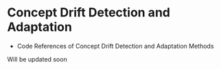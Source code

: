 # Concept Drift Detection and Adaptation 
- Code References of Concept Drift Detection and Adaptation Methods

Will be updated soon
